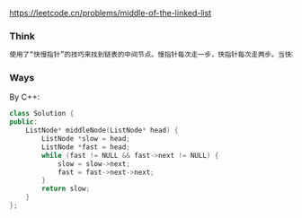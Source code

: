 https://leetcode.cn/problems/middle-of-the-linked-list

### Think
```txt
使用了“快慢指针”的技巧来找到链表的中间节点。慢指针每次走一步，快指针每次走两步。当快指针到达链表末尾时，慢指针正好在链表的中间。这个方法的时间复杂度是O(n)，其中n是链表的长度，因为每个节点最多被访问两次（一次被慢指针，一次被快指针）。
```

### Ways
By C++:
```cpp
class Solution {
public:
    ListNode* middleNode(ListNode* head) {
        ListNode *slow = head;
        ListNode *fast = head;
        while (fast != NULL && fast->next != NULL) {
            slow = slow->next;
            fast = fast->next->next;
        }
        return slow;
    }
};
```

